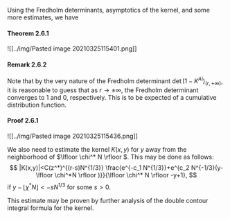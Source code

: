 Using the Fredholm determinants, asymptotics of the kernel, and some more estimates, we have

#### Theorem 2.6.1 

![[../img/Pasted image 20210325115401.png]]

#### Remark 2.6.2

Note that by the very nature of the Fredholm determinant $\det\left( 1-K^{Ai} \right)_{(r,+\infty)}$, it is reasonable to guess that as $r\to \pm\infty$, the Fredholm determinant converges to $1$ and $0$, respectively. This is to be expected of a cumulative distribution function.

#### Proof 2.6.1

![[../img/Pasted image 20210325115436.png]]

We also need to estimate the kernel $K(x,y)$ for $y$ away from the neighborhood of $\lfloor \chi^* N \rfloor $. This may be done as follows:
$$
|K(x,y)|<C(z^*)^{(r-s)N^{1/3}} \frac{e^{-c_1 N^{1/3}}+e^{c_2 N^{-1/3}(y-\lfloor \chi^*N \rfloor )}}{\lfloor \chi^* N \rfloor -y+1},
$$
if $y-\lfloor \chi^* N \rfloor < -sN^{1/3}$ for some $s>0$. 

This estimate may be proven by further analysis of the double contour integral formula for the kernel.
